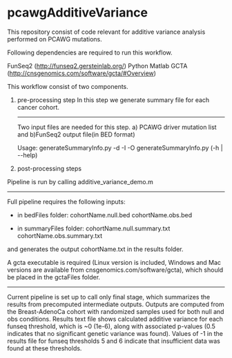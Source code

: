 # pcawgAdditiveVariance

This repository consist of code relevant for additive variance analysis performed on PCAWG mutations.

Following dependencies are required to run this workflow.

FunSeq2 (http://funseq2.gersteinlab.org/)
Python
Matlab
GCTA (http://cnsgenomics.com/software/gcta/#Overview)

This workflow consist of two components.

1) pre-processing step 
    In this step we generate summary file for each cancer cohort.
   
    *******************
    
    Two input files are needed for this step. 
    a) PCAWG driver mutation list and b)FunSeq2 output file(in BED format) 
    
    Usage:
    generateSummaryInfo.py -d <driverFile> -I <funSeqOutFile> -O <outSummaryFile>
    generateSummaryInfo.py (-h | --help)


2) post-processing steps

Pipeline is run by calling additive_variance_demo.m

*******************

Full pipeline requires the following inputs:

- in bedFiles folder:
cohortName.null.bed
cohortName.obs.bed

- in summaryFiles folder:
cohortName.null.summary.txt
cohortName.obs.summary.txt

and generates the output cohortName.txt in the results folder.

A gcta executable is required (Linux version is included, Windows and Mac versions are available from cnsgenomics.com/software/gcta), which should be placed in the gctaFiles folder.

*******************

Current pipeline is set up to call only final stage, which summarizes the results from precomputed intermediate outputs.
Outputs are computed from the Breast-AdenoCa cohort with randomized samples used for both null and obs conditions.
Results text file shows calculated additive variance for each funseq threshold, which is ~0 (1e-6), along with associated p-values (0.5 indicates that no significant genetic variance was found).
Values of -1 in the results file for funseq thresholds 5 and 6 indicate that insufficient data was found at these thresholds.
